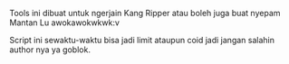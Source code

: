 
Tools ini dibuat untuk ngerjain Kang Ripper atau boleh juga buat nyepam Mantan Lu awokawokwkwk:v

Script ini sewaktu-waktu bisa jadi limit ataupun coid jadi jangan salahin author nya ya goblok.
